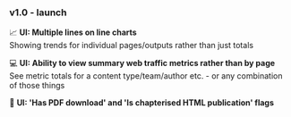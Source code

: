### v1.0 - launch
📈 **UI: Multiple lines on line charts**\
Showing trends for individual pages/outputs rather than just totals

💻 **UI: Ability to view summary web traffic metrics rather than by page**\
See metric totals for a content type/team/author etc. - or any combination of those things

📄 **UI: 'Has PDF download' and 'Is chapterised HTML publication' flags**
